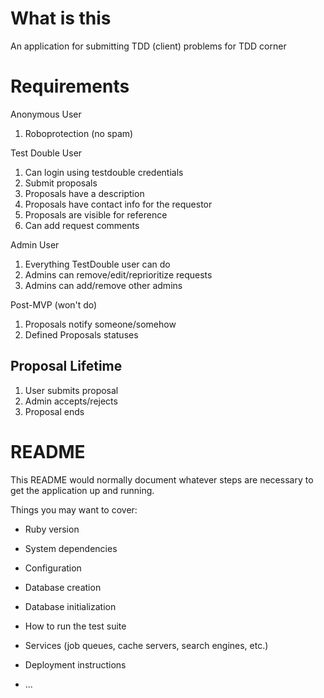 # What is this

An application for submitting TDD (client) problems for TDD corner

# Requirements

Anonymous User

1. Roboprotection (no spam)

Test Double User

1. Can login using testdouble credentials
2. Submit proposals
3. Proposals have a description
4. Proposals have contact info for the requestor
5. Proposals are visible for reference
6. Can add request comments

Admin User

1. Everything TestDouble user can do
2. Admins can remove/edit/reprioritize requests
3. Admins can add/remove other admins

Post-MVP (won't do)

1. Proposals notify someone/somehow
2. Defined Proposals statuses

## Proposal Lifetime

1. User submits proposal
2. Admin accepts/rejects
3. Proposal ends

# README

This README would normally document whatever steps are necessary to get the
application up and running.

Things you may want to cover:

- Ruby version

- System dependencies

- Configuration

- Database creation

- Database initialization

- How to run the test suite

- Services (job queues, cache servers, search engines, etc.)

- Deployment instructions

- ...
